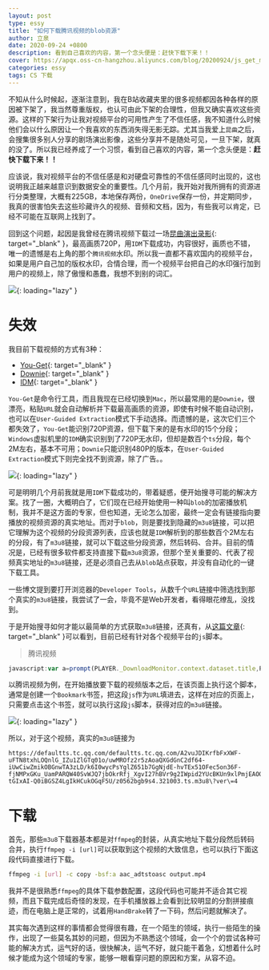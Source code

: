 ```yaml
---
layout: post
type: essy
title: "如何下载腾讯视频的blob资源"
author: 立泉
date: 2020-09-24 +0800
description: 看到自己喜欢的内容，第一个念头便是：赶快下载下来！！
cover: https://apqx.oss-cn-hangzhou.aliyuncs.com/blog/20200924/js_get_m3u8_tengxun.jpg
categories: essy
tags: CS 下载
---
```


不知从什么时候起，逐渐注意到，我在B站收藏夹里的很多视频都因各种各样的原因被下架了，我当然尊重版权，也认可由此下架的合理性，但我又确实喜欢这些资源。这样的下架行为让我对视频平台的可用性产生了不信任感，我不知道什么时候他们会以什么原因让一个我喜欢的东西消失得无影无踪。尤其当我爱上`昆曲`之后，会搜集很多别人分享的剧场演出影像，这些分享并不是随处可见，一旦下架，就真的没了。所以我已经养成了一个习惯，看到自己喜欢的内容，第一个念头便是：**赶快下载下来！！**

应该说，我对视频平台的不信任感是和对硬盘可靠性的不信任感同时出现的，这也说明我正越来越意识到数据安全的重要性。几个月前，我开始对我所拥有的资源进行分类整理，大概有225GB，本地保存两份，`OneDrive`保存一份，并定期同步，我真的很害怕失去这些珍藏许久的视频、音频和文档，因为，有些我可以肯定，已经不可能在互联网上找到了。

回到这个问题，起因是我曾经在腾讯视频下载过一场[昆曲演出录影](https://v.qq.com/x/page/z0562bgb9s4.html){: target="_blank" }，最高画质720P，用`IDM`下载成功，内容很好，画质也不错，唯一的遗憾是右上角的那个`腾讯视频`水印。所以我一直都不喜欢国内的视频平台，如果是用户自己加的版权水印，合情合理，而一个视频平台把自己的水印强行加到用户的视频上，除了傲慢和愚蠢，我想不到别的词汇。

![](https://apqx.oss-cn-hangzhou.aliyuncs.com/blog/20200924/mudanting_with_logo.jpg){: loading="lazy" }

# 失效

我目前下载视频的方式有3种：

* [You-Get](https://you-get.org){: target="_blank" }
* [Downie](https://software.charliemonroe.net/downie/){: target="_blank" }
* [IDM](https://www.internetdownloadmanager.com){: target="_blank" }

`You-Get`是命令行工具，而且我现在已经切换到`Mac`，所以最常用的是`Downie`，很漂亮，粘贴`URL`就会自动解析并下载最高画质的资源，即使有时候不能自动识别，也可以在`User-Guided Extraction`模式下手动选择。而遗憾的是，这次它们三个都失效了，`You-Get`能识别720P资源，但下载下来的是有水印的15个分段；`Windows`虚拟机里的`IDM`确实识别到了720P无水印，但却是数百个`ts`分段，每个2M左右，基本不可用；`Downie`只能识别480P的版本，在`User-Guided Extraction`模式下则完全找不到资源，除了广告。。

![](https://apqx.oss-cn-hangzhou.aliyuncs.com/blog/20200924/downie_mudanting.jpg){: loading="lazy" }

可是明明几个月前我就是用`IDM`下载成功的，带着疑惑，便开始搜寻可能的解决方案。找了一圈，大概明白了，它们现在已经开始使用一种叫`blob`的加密播放机制，我并不是这方面的专家，但也知道，无论怎么加密，最终一定会有链接指向要播放的视频资源的真实地址。而对于`blob`，则是要找到隐藏的`m3u8`链接，可以把它理解为这个视频的分段资源列表，应该也就是`IDM`解析到的那些数百个2M左右的分段，有了`m3u8`链接，就可以下载这些分段资源，然后转码、合并。目前的情况是，已经有很多软件都支持直接下载`m3u8`资源，但那个至关重要的、代表了视频真实地址的`m3u8`链接，还是必须自己去从`blob`站点获取，并没有自动化的一键下载工具。

一些博文提到要打开浏览器的`Developer Tools`，从数千个`URL`链接中筛选找到那个真实的`m3u8`链接，我尝试了一会，毕竟不是Web开发者，看得眼花缭乱，没找到。

于是开始搜寻如何才能以最简单的方式获取`m3u8`链接，还真有，从[这篇文章](https://www.jokerps.com/?p=4451){: target="_blank" }可以看到，目前已经有针对各个视频平台的`js`脚本。

> 腾讯视频

```js
javascript:var a=prompt(PLAYER._DownloadMonitor.context.dataset.title,PLAYER._DownloadMonitor.context.dataset.ckc?PLAYER._DownloadMonitor.context.dataset.currentVideoUrl:PLAYER._DownloadMonitor.context.dataset.currentVideoUrl.replace(/:.*qq.com/g,"://defaultts.tc.qq.com/defaultts.tc.qq.com"));
```

以腾讯视频为例，在开始播放要下载的视频版本之后，在该页面上执行这个脚本，通常是创建一个`Bookmark`书签，把这段`js`作为`URL`填进去，这样在对应的页面上，只需要点击这个书签，就可以执行这段`js`脚本，获得对应的`m3u8`链接。

![](https://apqx.oss-cn-hangzhou.aliyuncs.com/blog/20200924/js_get_m3u8_tengxun.jpg){: loading="lazy" }

所以，对于这个视频，真实的`m3u8`链接为

```http
https://defaultts.tc.qq.com/defaultts.tc.qq.com/A2vuJDIKrfbFxXWF-uFTN8txhLOQnlG_IZu1ZlGTq01o/uwMROfz2r5zAoaQXGdGnC2df64-iUwCiwZmikOBGnwTA3zLD/k6I0wycPsYglZ651b7GgNjdE-hvTEx51OFec5on36F-fjNMPxGKu_UamPARQW40SvWJQ7jbOkrRfj_XgvI27hBVr9g2IWpid2YUcBKUn9xlPmjEAOOhAO8RRj3awkJ4YzVYFWneDhRE0z-tGIxAI-Q0iBGSZ4LgIkHCukOGqF5U/z0562bgb9s4.321003.ts.m3u8\?ver\=4
```

# 下载

首先，那些`m3u8`下载器基本都是对`ffmpeg`的封装，从真实地址下载分段然后转码合并，执行`ffmpeg -i [url]`可以获取到这个视频的大致信息，也可以执行下面这段代码直接进行下载。

```sh
ffmpeg -i [url] -c copy -bsf:a aac_adtstoasc output.mp4
```

我并不是很熟悉`ffmpeg`的具体下载参数配置，这段代码也可能并不适合其它视频，而且下载完成后奇怪的发现，在手机播放器上会看到比较明显的分割拼接痕迹，而在电脑上是正常的，试着用`HandBrake`转了一下码，然后问题就解决了。

其实每次遇到这样的事情都会觉得很有趣，在一个陌生的领域，执行一些陌生的操作，出现了一些莫名其妙的问题，但因为不熟悉这个领域，会一个个的尝试各种可能的解决方式，运气好的话，很快解决，运气不好，就只能干着急，幻想着什么时候才能成为这个领域的专家，能够一眼看穿问题的原因和方案，从容不迫。